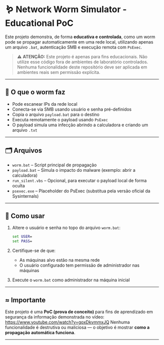 # 🪱 Network Worm Simulator - Educational PoC

Este projeto demonstra, de forma **educativa e controlada**, como um worm pode se propagar automaticamente em uma rede local, utilizando apenas um arquivo `.bat`, autenticação SMB e execução remota com `PsExec`.

> ⚠️ **ATENÇÃO:** Este projeto é apenas para fins educacionais. Não utilize esse código fora de ambientes de laboratório controlados. Nenhuma funcionalidade deste repositório deve ser aplicada em ambientes reais sem permissão explícita.

---

## 🧠 O que o worm faz

- Pode escanear IPs da rede local
- Conecta-se via SMB usando usuário e senha pré-definidos
- Copia o arquivo `payload.bat` para o destino
- Executa remotamente o payload usando `PsExec`
- O payload simula uma infecção abrindo a calculadora e criando um arquivo `.txt`

---

## 🗂️ Arquivos

- `worm.bat` – Script principal de propagação
- `payload.bat` – Simula o impacto do malware (exemplo: abrir a calculadora)
- `run_silent.vbs` – Opcional, para executar o payload local de forma oculta
- `psexec.exe` – Placeholder do PsExec (substitua pela versão oficial da Sysinternals)

---

## 🚀 Como usar

1. Altere o usuário e senha no topo do arquivo `worm.bat`:
    ```bat
    set USER=
    set PASS=
    ```

2. Certifique-se de que:
    - As máquinas alvo estão na mesma rede
    - O usuário configurado tem permissão de administrador nas máquinas

3. Execute o `worm.bat` como administrador na máquina inicial

---

## ≈ Importante

Este projeto é uma **PoC (prova de conceito)** para fins de aprendizado em segurança da informação demonstrada no vídeo: https://www.youtube.com/watch?v=goxDkvmmxJQ
Nenhuma funcionalidade é destrutiva ou maliciosa — o objetivo é mostrar **como a propagação automática funciona**.

---
